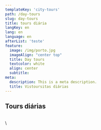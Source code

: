 ```yaml
---
templateKey: 'city-tours'
path: /day-tours
slug: day-tours
title: tours diária
langKey: en
lang: en
language: en
afterList: 'teste'
feature:
  image: /img/porto.jpg
  imageAlign: "center top"
  title: Day tours
  textcolor: white
  align: center
  subtitle: 
meta:
  description: This is a meta description.
  title: Vistoursitas diárias
---
```


## Tours diárias
\
\
